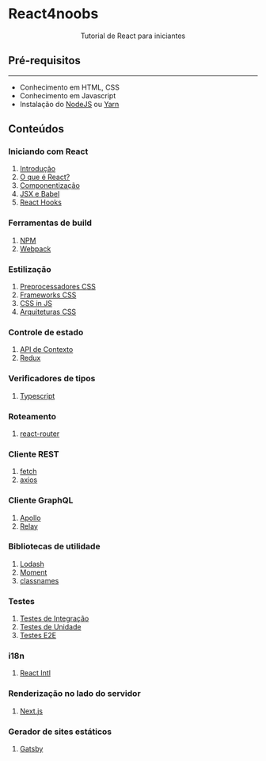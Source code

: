 # React4noobs

<p align='center'>Tutorial de React para iniciantes</p>

## **Pré-requisitos**

---

- Conhecimento em HTML, CSS
- Conhecimento em Javascript
- Instalação do [NodeJS](https://nodejs.org/en/download/) ou [Yarn](https://classic.yarnpkg.com/pt-BR/docs/install)

## **Conteúdos**

### Iniciando com React

1. [Introdução](https://github.com/AnnaCampelo/react4noobs/blob/master/docs/Iniciando%20com%20React/1-Introducao.md)
2. [O que é React?](https://github.com/AnnaCampelo/react4noobs/blob/master/docs/Iniciando%20com%20React/2-O%20que%20e%20React.md)
3. [Componentização](https://github.com/AnnaCampelo/react4noobs/blob/master/docs/Iniciando%20com%20React/3-Componentizacao.md)
4. [JSX e Babel](https://github.com/he4rt/react4noobs/blob/master/docs/Iniciando%20com%20React/4-JSX%20e%20Babel.md)
5. [React Hooks](https://github.com/AnnaCampelo/react4noobs/blob/master/docs/Iniciando%20com%20React/5-React%20Hooks.md)

### Ferramentas de build
<!-- Comentar sobre npm e clientes alternativos como o yarn ou pnpm -->
1. [NPM]()
2. [Webpack]()

### Estilização

1. [Preprocessadores CSS]()
2. [Frameworks CSS]()
3. [CSS in JS]()
4. [Arquiteturas CSS]()

### Controle de estado

1. [API de Contexto]()
2. [Redux]()

### Verificadores de tipos

1. [Typescript]()

### Roteamento

1. [react-router]()

### Cliente REST

1. [fetch]()
2. [axios]()


### Cliente GraphQL

1. [Apollo]()
2. [Relay]()

### Bibliotecas de utilidade

1. [Lodash]()
2. [Moment]()
3. [classnames]()

### Testes

1. [Testes de Integração]()
2. [Testes de Unidade]()
3. [Testes E2E]()

### i18n

1. [React Intl]()

### Renderização no lado do servidor

1. [Next.js]()

### Gerador de sites estáticos

1. [Gatsby]()
